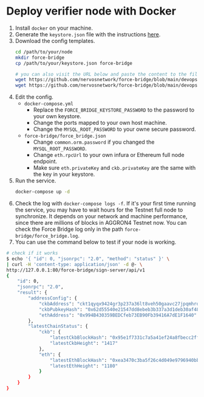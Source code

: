 # Deploy verifier node with Docker

1. Install `docker` on your machine.
2. Generate the `keystore.json` file with the instructions [here](./deployment.md#generate-private-key-and-associated-configs).
3. Download the config templates.
    ```bash
    cd /path/to/your/node
    mkdir force-bridge
    cp /path/to/your/keystore.json force-bridge

    # you can also visit the URL below and paste the content to the file
    wget https://github.com/nervosnetwork/force-bridge/blob/main/devops/verifier-testnet-docker/docker-compose.yml
    wget https://github.com/nervosnetwork/force-bridge/blob/main/devops/verifier-testnet-docker/force-bridge/force_bridge.json -O force-bridge/force_bridge.json
    ```
1. Edit the config.
   - `docker-compose.yml`
     - Replace the `FORCE_BRIDGE_KEYSTORE_PASSWORD` to the password to your own keystore.
     - Change the ports mapped to your own host machine.
     - Change the `MYSQL_ROOT_PASSWORD` to your owne secure password.
   - `force-bridge/force_bridge.json`
     - Change `common.orm.password` if you changed the `MYSQL_ROOT_PASSWORD`.
     - Change `eth.rpcUrl` to your own infura or Ethereum full node endpoint.
     - Make sure `eth.privateKey` and `ckb.privateKey` are the same with the key in your keystore.
4. Run the service.
   ```bash
   docker-compose up -d
   ```
5. Check the log with `docker-compose logs -f`. If it's your first time running the service,
   you may have to wait hours for the Testnet full node to synchronize. It depends on your network and
   machine performance, since there are millions of blocks in AGGRON4 Testnet now.
   You can check the Force Bridge log only in the path `force-bridge/force_bridge.log`.
6. You can use the command below to test if your node is working.

```bash
# check if it works
$ echo '{ "id": 0, "jsonrpc": "2.0", "method": "status" }' \
| curl -H 'content-type: application/json' -d @- \
http://127.0.0.1:80/force-bridge/sign-server/api/v1
{
    "id": 0,
    "jsonrpc": "2.0",
    "result": {
        "addressConfig": {
            "ckbAddress": "ckt1qyqx9424gr3p237a36lt8veh50gaavc27jpqmhrdum",
            "ckbPubkeyHash": "0x62d55540e21547dd8ebeb3b337a3d1deb30af482",
            "ethAddress": "0x994B430359BEDCfeb73EB90Fb39416A7dE1F1640"
        },
        "latestChainStatus": {
            "ckb": {
                "latestCkbBlockHash": "0x95e1f7331c7a5a41ef24a8fbecc2ff10d2319fa678479d2345c8b8ebc04f9868",
                "latestCkbHeight": "1417"
            },
            "eth": {
                "latestEthBlockHash": "0xea3470c3ba5f26c4d049e9796940bb973258992d149e0f708774bac1b3182b7b",
                "latestEthHeight": "1180"
            }
        }
    }
}
```
